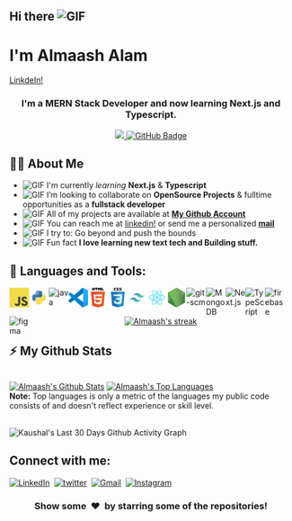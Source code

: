 ## Hi there <img alt="GIF" src="https://github.com/almaash/almaash/blob/main/Assets/Hi.gif" width="29px">

# I'm Almaash Alam
[LinkdeIn!]([https://www.linkedin.com/in/kaushal-kant-mishra/](https://www.linkedin.com/in/almaash-alam-a96a291ab/))

<h3 align="center">I'm a MERN Stack Developer and now learning Next.js and Typescript.</h3>

<p align="center">
<a href="https://github.com/almaash/github-profile-views-counter">
    <img src="https://komarev.com/ghpvc/?username=almaash">
</a>
<a href="https://github.com/almaash?tab=followers"><img src="https://img.shields.io/github/followers/almaash?label=Followers&style=social" alt="GitHub Badge"></a>
</p>
    
## 🙋‍♂️ About Me

- <img alt="GIF" src="https://github.com/almaash/almaash/blob/main/Assets/wave.gif" width="20px" /> I'm currently _learning_ **Next.js** & **Typescript**
- <img alt="GIF" src="https://github.com/almaash/almaash/blob/main/Assets/gandalf_parrot.gif" width="20px" /> I’m looking to collaborate on **OpenSource Projects** & fulltime opportunities as a **fullstack developer**
- <img alt="GIF" src="https://github.com/almaash/almaash/blob/main/Assets/headbang.gif" width="20px" /> All of my projects are available at **[My Github Account](https://github.com/almaash?tab=repositories)**
- <img alt="GIF" src="https://github.com/almaash/almaash/blob/main/Assets/Handshake.gif" width="20px" /> You can reach me at [linkedin!][linkedin] or send me a personalized **<a href="mailto:alamalmaash@gmail.com?subject=Hola%20Kaushal">mail</a>**
- <img alt="GIF" src="https://github.com/almaash/almaash/blob/main/Assets/happy.gif" width="20px" /> I try to: Go beyond and push the bounds
- <img alt="GIF" src="https://github.com/almaash/almaash/blob/main/Assets/Rocket.gif" width="20px" /> Fun fact **I love learning new text tech and Building stuff.**

## 🚀 Languages and Tools:

<p align="left">
<img align="left" alt="JavaScript" width="35px" src="https://raw.githubusercontent.com/github/explore/80688e429a7d4ef2fca1e82350fe8e3517d3494d/topics/javascript/javascript.png" />
<img align="left" alt="HTML5" width="35px" src="https://raw.githubusercontent.com/github/explore/80688e429a7d4ef2fca1e82350fe8e3517d3494d/topics/python/python.png" />
<img align="left" alt="java" width="35px" src="https://img.icons8.com/color/48/null/java-coffee-cup-logo--v1.png" />
<img align="left" alt="Visual Studio Code" width="35px" src="https://raw.githubusercontent.com/github/explore/80688e429a7d4ef2fca1e82350fe8e3517d3494d/topics/visual-studio-code/visual-studio-code.png" />
<img align="left" alt="HTML5" width="35px" src="https://raw.githubusercontent.com/github/explore/80688e429a7d4ef2fca1e82350fe8e3517d3494d/topics/html/html.png" />
<img align="left" alt="CSS3" width="35px" src="https://raw.githubusercontent.com/github/explore/80688e429a7d4ef2fca1e82350fe8e3517d3494d/topics/css/css.png" />
<img align="left" alt="tailwind" width="35px" src="https://raw.githubusercontent.com/github/explore/80688e429a7d4ef2fca1e82350fe8e3517d3494d/topics/tailwind/tailwind.png" />
<img align="left" alt="React" width="35px" src="https://raw.githubusercontent.com/github/explore/80688e429a7d4ef2fca1e82350fe8e3517d3494d/topics/react/react.png" />
<img align="left" alt="Node.js" width="35px" src="https://raw.githubusercontent.com/github/explore/80688e429a7d4ef2fca1e82350fe8e3517d3494d/topics/nodejs/nodejs.png" />
<img align="left" alt="git-scm" width="35px" src="https://img.icons8.com/color/48/000000/git.png" />
<img align="left" alt="MongoDB" width="35px" src="https://img.icons8.com/color/48/000000/mongodb.png" />
<img align="left" alt="Next.js" width="35px" src="https://img.icons8.com/fluency/48/000000/nextjs.png" />
<img align="left" alt="TypeScript" width="35px" src="https://img.icons8.com/color/48/000000/typescript.png" />

<img align="left" alt="firebase" width="35px" src="https://img.icons8.com/color/48/000000/google-firebase-console.png" />
<img align="left" alt="figma" width="35px" src="https://img.icons8.com/color/48/000000/figma--v2.png" />
</p>
<br/>
<br/>
<p align="center"><a href="https://github.com/almaash/github-readme-streak-stats">
    <img title="🔥 Get streak stats for your profile at git.io/streak-stats" alt="Almaash's streak" src="https://github-readme-streak-stats.herokuapp.com/?user=almaash&theme=black-ice&hide_border=true&stroke=0000&background=060A0CD0"/>
</a></p>

## :zap: My Github Stats

<br/>
<a href="https://github.com/almaash/github-readme-stats"><img alt="Almaash's Github Stats" src="https://github-readme-stats.vercel.app/api?username=almaash&show_icons=true&count_private=true&theme=react&hide_border=true&bg_color=0D1117" /></a>
<a href="https://github.com/almaash/github-readme-stats"><img alt="Almaash's Top Languages" src="https://github-readme-stats.vercel.app/api/top-langs/?username=almaash&langs_count=8&count_private=true&layout=compact&theme=react&hide_border=true&bg_color=0D1117" /></a>
<br/>
<b>Note:</b> Top languages is only a metric of the languages my public code consists of and doesn't reflect experience or skill level.

<br/>
<br/>

![Kaushal's Last 30 Days Github Activity Graph](https://gaurav-github-readme-activity-graph.vercel.app/graph?username=almaash&theme=tokyo-night)

## Connect with me:

<p align="left">
<a href="[https://www.linkedin.com/in/kaushal-kant-mishra/](https://www.linkedin.com/in/almaash-alam-a96a291ab/)"><img src="https://img.shields.io/badge/linkedin-%230077B5.svg?&style=for-the-badge&logo=linkedin&logoColor=white" alt="LinkedIn" /></a>&nbsp;
<a href="https://twitter.com/KaushalkantMis1"><img src="https://img.shields.io/badge/Twitter-1DA1F2?style=for-the-badge&logo=twitter&logoColor=white" alt="twitter"/></a>&nbsp;
<a href="mailto:contact.alamalmaash@gmail.com?subject=Hola%Almaash"><img src="https://img.shields.io/badge/gmail-%23D14836.svg?&style=for-the-badge&logo=gmail&logoColor=white" alt="Gmail"/></a>&nbsp;
<a href="https://www.instagram.com/__mahakals__/"><img src="https://img.shields.io/badge/instagram-%23E4405F.svg?&style=for-the-badge&logo=instagram&logoColor=white" alt="Instagram" /></a>&nbsp;
</p>

<div align="center">
<h3 align="center">Show some &nbsp;❤️&nbsp; by starring some of the repositories!</h3>
</div>

[instagram]: https://www.instagram.com/__mahakals__/
[linkedin]: [https://www.linkedin.com/in/kaushal-kant-mishra/](https://www.linkedin.com/in/almaash-alam-a96a291ab/)
